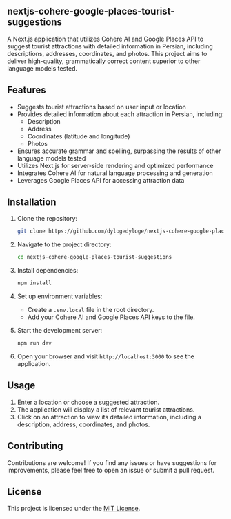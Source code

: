 ## nextjs-cohere-google-places-tourist-suggestions

A Next.js application that utilizes Cohere AI and Google Places API to suggest tourist attractions with detailed information in Persian, including descriptions, addresses, coordinates, and photos. This project aims to deliver high-quality, grammatically correct content superior to other language models tested.

## Features

- Suggests tourist attractions based on user input or location
- Provides detailed information about each attraction in Persian, including:
  - Description
  - Address
  - Coordinates (latitude and longitude)
  - Photos
- Ensures accurate grammar and spelling, surpassing the results of other language models tested
- Utilizes Next.js for server-side rendering and optimized performance
- Integrates Cohere AI for natural language processing and generation
- Leverages Google Places API for accessing attraction data

## Installation

1. Clone the repository:

   ```bash
   git clone https://github.com/dylogedyloge/nextjs-cohere-google-places-tourist-suggestions.git
   ```

2. Navigate to the project directory:

   ```bash
   cd nextjs-cohere-google-places-tourist-suggestions
   ```

3. Install dependencies:

   ```bash
   npm install
   ```

4. Set up environment variables:

   - Create a `.env.local` file in the root directory.
   - Add your Cohere AI and Google Places API keys to the file.

5. Start the development server:

   ```bash
   npm run dev
   ```

6. Open your browser and visit `http://localhost:3000` to see the application.

## Usage

1. Enter a location or choose a suggested attraction.
2. The application will display a list of relevant tourist attractions.
3. Click on an attraction to view its detailed information, including a description, address, coordinates, and photos.

## Contributing

Contributions are welcome! If you find any issues or have suggestions for improvements, please feel free to open an issue or submit a pull request.

## License

This project is licensed under the [MIT License](LICENSE).
